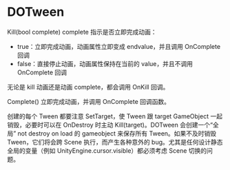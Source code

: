 # DOTween

Kill(bool complete) complete 指示是否立即完成动画：

- true：立即完成动画，动画属性立即变成 endvalue，并且调用 OnComplete 回调
- false：直接停止动画，动画属性保持在当前的 value，并且不调用 OnComplete 回调

无论是 kill 动画还是动画 complete，都会调用 OnKill 回调。

Complete() 立即完成动画，并调用 OnComplete 回调函数。

创建的每个 Tween 都要注意 SetTarget，使 Tween 跟 target GameObject 一起销毁，必要时可以在 OnDestroy 时主动 Kill(target)。DOTween 会创建一个“全局” not destroy on load 的 gameobject 来保存所有 Tween。如果不及时销毁 Tween，它们将会跨 Scene 执行，而产生各种意外的 bug。尤其是任何设计静态全局的变量（例如 UnityEngine.cursor.visible）都必须考虑 Scene 切换的问题。
